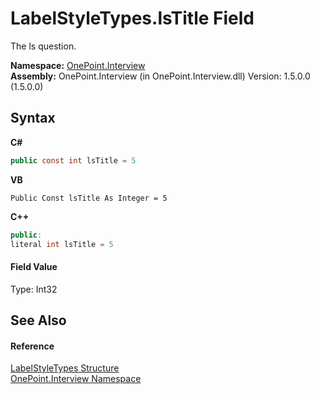 # LabelStyleTypes.lsTitle Field
 

The ls question.

**Namespace:**&nbsp;<a href="N_OnePoint_Interview">OnePoint.Interview</a><br />**Assembly:**&nbsp;OnePoint.Interview (in OnePoint.Interview.dll) Version: 1.5.0.0 (1.5.0.0)

## Syntax

**C#**<br />
``` C#
public const int lsTitle = 5
```

**VB**<br />
``` VB
Public Const lsTitle As Integer = 5
```

**C++**<br />
``` C++
public:
literal int lsTitle = 5
```


#### Field Value
Type: Int32

## See Also


#### Reference
<a href="T_OnePoint_Interview_LabelStyleTypes">LabelStyleTypes Structure</a><br /><a href="N_OnePoint_Interview">OnePoint.Interview Namespace</a><br />